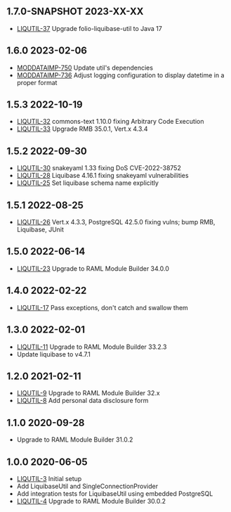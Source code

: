 ## 1.7.0-SNAPSHOT 2023-XX-XX
* [LIQUTIL-37](https://issues.folio.org/browse/LIQUTIL-37) Upgrade folio-liquibase-util to Java 17

## 1.6.0 2023-02-06
* [MODDATAIMP-750](https://issues.folio.org/browse/MODDATAIMP-750) Update util's dependencies
* [MODDATAIMP-736](https://issues.folio.org/browse/MODDATAIMP-736) Adjust logging configuration to display datetime in a proper format

## 1.5.3 2022-10-19
* [LIQUTIL-32](https://issues.folio.org/browse/LIQUTIL-32) commons-text 1.10.0 fixing Arbitrary Code Execution
* [LIQUTIL-33](https://issues.folio.org/browse/LIQUTIL-33) Upgrade RMB 35.0.1, Vert.x 4.3.4

## 1.5.2 2022-09-30
* [LIQUTIL-30](https://issues.folio.org/browse/LIQUTIL-30) snakeyaml 1.33 fixing DoS CVE-2022-38752
* [LIQUTIL-28](https://issues.folio.org/browse/LIQUTIL-28) Liquibase 4.16.1 fixing snakeyaml vulnerabilities
* [LIQUTIL-25](https://issues.folio.org/browse/LIQUTIL-25) Set liquibase schema name explicitly

## 1.5.1 2022-08-25
* [LIQUTIL-26](https://issues.folio.org/browse/LIQUTIL-26) Vert.x 4.3.3, PostgreSQL 42.5.0 fixing vulns; bump RMB, Liquibase, JUnit

## 1.5.0 2022-06-14
* [LIQUTIL-23](https://issues.folio.org/browse/LIQUTIL-23) Upgrade to RAML Module Builder 34.0.0

## 1.4.0 2022-02-22
* [LIQUTIL-17](https://issues.folio.org/browse/LIQUTIL-17) Pass exceptions, don't catch and swallow them

## 1.3.0 2022-02-01
* [LIQUTIL-11](https://issues.folio.org/browse/LIQUTIL-11) Upgrade to RAML Module Builder 33.2.3
* Update liquibase to v4.7.1

## 1.2.0 2021-02-11
* [LIQUTIL-9](https://issues.folio.org/browse/LIQUTIL-9) Upgrade to RAML Module Builder 32.x
* [LIQUTIL-8](https://issues.folio.org/browse/LIQUTIL-8) Add personal data disclosure form

## 1.1.0 2020-09-28
* Upgrade to RAML Module Builder 31.0.2

## 1.0.0 2020-06-05
 * [LIQUTIL-3](https://issues.folio.org/browse/LIQUTIL-3) Initial setup
 * Add LiquibaseUtil and SingleConnectionProvider
 * Add integration tests for LiquibaseUtil using embedded PostgreSQL
 * [LIQUTIL-4](https://issues.folio.org/browse/LIQUTIL-4) Upgrade to RAML Module Builder 30.0.2
